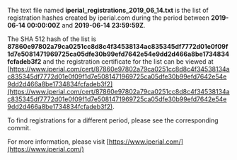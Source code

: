 The text file named **iperial_registrations_2019_06_14.txt** is the list of registration hashes created by iperial.com during the period between **2019-06-14 00:00:00Z** and **2019-06-14 23:59:59Z**.

The SHA 512 hash of the list is **87860e97802a79ca0251cc8d8c4f34538134ac835345df7772d01e0f09f1d7e5081471969725ca05dfe30b99efd7642e54e9dd2d466a8be1734834fcfadeb3f2** and the registration certificate for the list can be viewed at [https://www.iperial.com/cert/87860e97802a79ca0251cc8d8c4f34538134ac835345df7772d01e0f09f1d7e5081471969725ca05dfe30b99efd7642e54e9dd2d466a8be1734834fcfadeb3f2](https://www.iperial.com/cert/87860e97802a79ca0251cc8d8c4f34538134ac835345df7772d01e0f09f1d7e5081471969725ca05dfe30b99efd7642e54e9dd2d466a8be1734834fcfadeb3f2).

To find registrations for a different period, please see the corresponding commit.

For more information, please visit [https://www.iperial.com/](https://www.iperial.com/)
